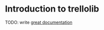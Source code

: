 # Introduction to trellolib

TODO: write [great documentation](http://jacobian.org/writing/what-to-write/)
